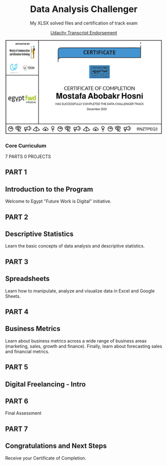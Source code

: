 <p><h1 align="center">Data Analysis Challenger</h1></p>

<p align="center"><h7 align='center'>My XLSX solved files and certification of track exam</h7></p>
<p align="center"><a href="https://graduation.udacity.com/confirm/RNZTPEQ3">Udacity Transcript Endorsement</a></p>

![Certificate](Capture.PNG)

### Core Curriculum

7 PARTS
 0 PROJECTS

## PART 1
## Introduction to the Program
Welcome to Egypt "Future Work is Digital" initiative.

## PART 2
## Descriptive Statistics
Learn the basic concepts of data analysis and descriptive statistics.

## PART 3
## Spreadsheets
Learn how to manipulate, analyze and visualize data in Excel and Google Sheets.

## PART 4
## Business Metrics
Learn about business metrics across a wide range of business areas (marketing, sales, growth and finance). Finally, learn about forecasting sales and financial metrics.

## PART 5
## Digital Freelancing - Intro

## PART 6
Final Assessment

## PART 7
## Congratulations and Next Steps
Receive your Certificate of Completion.
